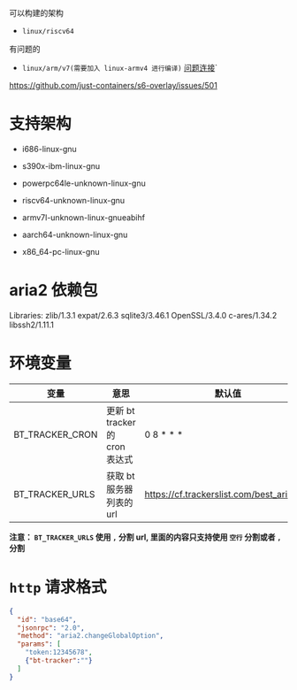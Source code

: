 可以构建的架构
- `linux/riscv64`


有问题的 
- `linux/arm/v7(需要加入 linux-armv4 进行编译)` [问题连接](https://github.com/openssl/openssl/issues/21630)`


https://github.com/just-containers/s6-overlay/issues/501


# 支持架构

- i686-linux-gnu

- s390x-ibm-linux-gnu

- powerpc64le-unknown-linux-gnu

- riscv64-unknown-linux-gnu

- armv7l-unknown-linux-gnueabihf

- aarch64-unknown-linux-gnu

- x86_64-pc-linux-gnu

# aria2 依赖包

Libraries: zlib/1.3.1 expat/2.6.3 sqlite3/3.46.1 OpenSSL/3.4.0 c-ares/1.34.2 libssh2/1.11.1


# 环境变量

| 变量              | 意思                       | 默认值                                        | 
|-----------------|--------------------------|--------------------------------------------|
| BT_TRACKER_CRON | 更新 bt tracker 的 cron 表达式 | 0 8 * * *                                  |
| BT_TRACKER_URLS | 获取 bt 服务器列表的 url         | https://cf.trackerslist.com/best_aria2.txt |


**注意： `BT_TRACKER_URLS` 使用 `,` 分割 url, 里面的内容只支持使用 `空行` 分割或者 `,` 分割**



# `http` 请求格式
```json
{
  "id": "base64",
  "jsonrpc": "2.0",
  "method": "aria2.changeGlobalOption",
  "params": [
    "token:12345678",
    {"bt-tracker":""}
  ]
}
```